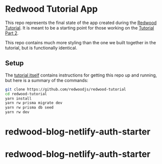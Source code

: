 # Redwood Tutorial App

This repo represents the final state of the app created during the [Redwood Tutorial](https://redwoodjs.com/tutorial).
It is meant to be a starting point for those working on the [Tutorial Part 2](https://redwoodjs.com/tutorial2).

This repo contains much more styling than the one we built together in the tutorial, but is functionally identical.

## Setup

The [tutorial itself](https://redwoodjs.com/tutorial2/prerequisites) contains instructions for getting this repo up and running, but here is a summary of the commands:

```bash
git clone https://github.com/redwoodjs/redwood-tutorial
cd redwood-tutorial
yarn install
yarn rw prisma migrate dev
yarn rw prisma db seed
yarn rw dev
```
# redwood-blog-netlify-auth-starter
# redwood-blog-netlify-auth-starter

